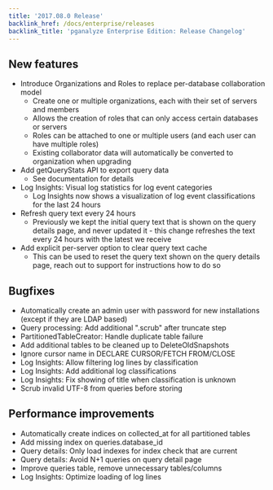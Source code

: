 ```yaml
---
title: '2017.08.0 Release'
backlink_href: /docs/enterprise/releases
backlink_title: 'pganalyze Enterprise Edition: Release Changelog'
---
```


## New features

* Introduce Organizations and Roles to replace per-database collaboration model
  - Create one or multiple organizations, each with their set of servers and members
  - Allows the creation of roles that can only access certain databases or servers
  - Roles can be attached to one or multiple users (and each user can have multiple roles)
  - Existing collaborator data will automatically be converted to organization when upgrading
* Add getQueryStats API to export query data
  - See documentation for details
* Log Insights: Visual log statistics for log event categories
  - Log Insights now shows a visualization of log event classifications for the last 24 hours
* Refresh query text every 24 hours
  - Previously we kept the initial query text that is shown on the query details page,
    and never updated it - this change refreshes the text every 24 hours with the
    latest we receive
* Add explicit per-server option to clear query text cache
  - This can be used to reset the query text shown on the query details page,
    reach out to support for instructions how to do so


## Bugfixes

- Automatically create an admin user with password for new installations (except if they are LDAP based)
- Query processing: Add additional ".scrub" after truncate step
- PartitionedTableCreator: Handle duplicate table failure
- Add additional tables to be cleaned up to DeleteOldSnapshots
- Ignore cursor name in DECLARE CURSOR/FETCH FROM/CLOSE
- Log Insights: Allow filtering log lines by classification
- Log Insights: Add additional log classifications
- Log Insights: Fix showing of title when classification is unknown
- Scrub invalid UTF-8 from queries before storing


## Performance improvements

- Automatically create indices on collected_at for all partitioned tables
- Add missing index on queries.database_id
- Query details: Only load indexes for index check that are current
- Query details: Avoid N+1 queries on query detail page
- Improve queries table, remove unnecessary tables/columns
- Log Insights: Optimize loading of log lines
